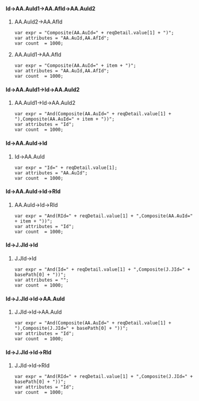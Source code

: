 #### Id->AA.AuId1->AA.AfId->AA.AuId2

1. AA.AuId2->AA.AfId

   ```
   var expr = "Composite(AA.AuId=" + reqDetail.value[1] + ")";
   var attributes = "AA.AuId,AA.AfId";
   var count  = 1000;
   ```

2. AA.AuId1->AA.AfId

   ```
   var expr = "Composite(AA.AuId=" + item + ")";
   var attributes = "AA.AuId,AA.AfId";
   var count  = 1000;
   ```

#### Id->AA.AuId1->Id->AA.AuId2

1. AA.AuId1->Id->AA.AuId2

   ```
   var expr = "And(Composite(AA.AuId=" + reqDetail.value[1] + "),Composite(AA.AuId=" + item + "))";
   var attributes = "Id";
   var count  = 1000;
   ```

#### Id->AA.AuId->Id

1. Id->AA.AuId

   ```
   var expr = "Id=" + reqDetail.value[1];
   var attributes = "AA.AuId";
   var count  = 1000;
   ```

#### Id->AA.AuId->Id->RId

1. AA.AuId->Id->RId

   ```
   var expr = "And(RId=" + reqDetail.value[1] + ",Composite(AA.AuId=" + item + "))";
   var attributes = "Id";
   var count  = 1000;
   ```

#### Id->J.JId->Id

1. J.JId->Id

   ```
   var expr = "And(Id=" + reqDetail.value[1] + ",Composite(J.JId=" + basePath[0] + "))";
   var attributes = "";
   var count  = 1000;
   ```

#### Id->J.JId->Id->AA.AuId

1. J.JId->Id->AA.AuId

   ```
   var expr = "And(Composite(AA.AuId=" + reqDetail.value[1] + "),Composite(J.JId=" + basePath[0] + "))";
   var attributes = "Id";
   var count  = 1000;
   ```

#### Id->J.JId->Id->RId

1. J.JId->Id->RId

   ```
   var expr = "And(RId=" + reqDetail.value[1] + ",Composite(J.JId=" + basePath[0] + "))";
   var attributes = "Id";
   var count  = 1000;
   ```

   ​
